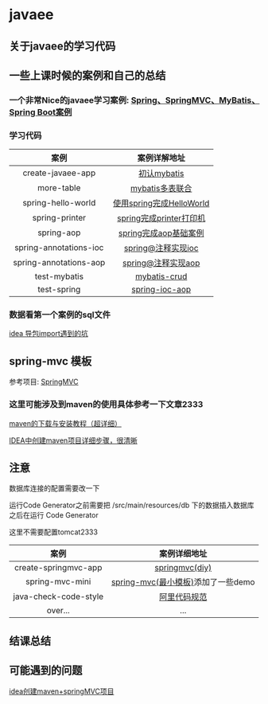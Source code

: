 # javaee

## 关于javaee的学习代码

## 一些上课时候的案例和自己的总结

### 一个非常Nice的javaee学习案例: [Spring、SpringMVC、MyBatis、Spring Boot案例](https://github.com/lenve/JavaEETest)

### 学习代码

|          案例          |                         案例详解地址                         |
| :--------------------: | :----------------------------------------------------------: |
|   create-javaee-app    | [初认mybatis](https://github.com/jokereven/javaee/tree/main/create-javaee-app) |
|       more-table       | [mybatis多表联合](https://github.com/jokereven/javaee/tree/main/more-table) |
|   spring-hello-world   | [使用spring完成HelloWorld](https://github.com/jokereven/javaee/tree/main/start-spring/start) |
|     spring-printer     | [spring完成printer打印机](https://github.com/jokereven/javaee/tree/main/start-spring/spring-printer) |
|       spring-aop       | [spring完成aop基础案例](https://github.com/jokereven/javaee/tree/main/start-spring/start_aop) |
| spring-annotations-ioc | [spring@注释实现ioc](https://github.com/jokereven/javaee/tree/main/start-spring/start-annotations-ioc) |
| spring-annotations-aop | [spring@注释实现aop](https://github.com/jokereven/javaee/tree/main/start-spring/start-annotations-aop) |
|      test-mybatis      | [mybatis-crud](https://github.com/jokereven/javaee/tree/main/TEST-mybatis) |
|      test-spring       | [spring-ioc-aop](https://github.com/jokereven/javaee/tree/main/TEST-spring) |

### 数据看第一个案例的sql文件

[idea 导包import遇到的坑](https://blog.csdn.net/qq_41269273/article/details/97290056)

## spring-mvc 模板

参考项目: [SpringMVC](https://github.com/Cenyol/SpringMVC/)

### 这里可能涉及到maven的使用具体参考一下文章2333

[maven的下载与安装教程（超详细）](https://blog.csdn.net/u012660464/article/details/114113349)

[IDEA中创建maven项目详细步骤，很清晰](https://blog.csdn.net/u012660464/article/details/114093066)

## 注意

数据库连接的配置需要改一下

运行Code Generator之前需要把 /src/main/resources/db 下的数据插入数据库之后在运行 Code Generator

这里不需要配置tomcat2333

|         案例          |                         案例详细地址                         |
| :-------------------: | :----------------------------------------------------------: |
| create-springmvc-app  | [springmvc(diy)](https://github.com/jokereven/javaee/tree/main/create-springmvc-app) |
|    spring-mvc-mini    | [spring-mvc(最小模板)](https://github.com/jokereven/javaee/tree/main/spring-mvc-mini)添加了一些demo |
| java-check-code-style | [阿里代码规范](https://github.com/jokereven/javaee/tree/main/java-check-code-style) |
|        over...        |                             ...                              |

## 结课总结

## 可能遇到的问题

[idea创建maven+springMVC项目](https://blog.code520.com.cn/posts/17835.html)
